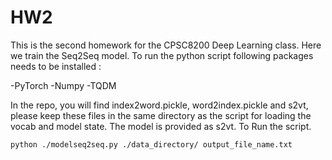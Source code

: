 # HW2
This is the second homework for the CPSC8200 Deep Learning class. Here we train the Seq2Seq model. 
To run the python script following packages needs to be installed :

-PyTorch
-Numpy
-TQDM

In the repo, you will find index2word.pickle, word2index.pickle and s2vt, please keep these files in the same directory as the 
script for loading the vocab and model state. The model is provided as s2vt.
To Run the script.
```
python ./modelseq2seq.py ./data_directory/ output_file_name.txt
```
